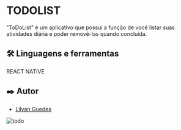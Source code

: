 # TODOLIST

"ToDoList" é um aplicativo que possui a função de você listar suas atividades diária e poder removê-las quando concluída.

## 🛠️ Linguagens e ferramentas

REACT NATIVE

## ✒️ Autor

- [Lílyan Guedes](https://www.linkedin.com/in/lilyan-guedes/)


![todo](https://github.com/LilyanGuedes/toDoList/assets/108057303/efad7c72-d475-4fef-9b28-220b330e2d59)
